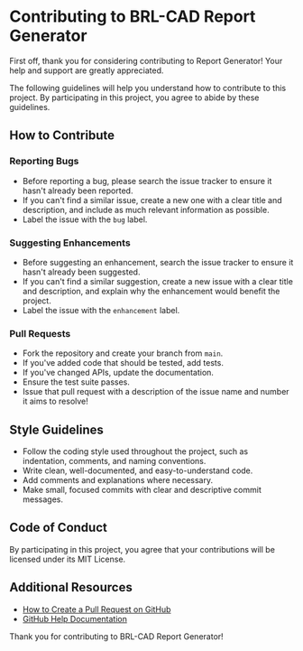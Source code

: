 # Contributing to BRL-CAD Report Generator

First off, thank you for considering contributing to Report Generator! Your help and support are greatly appreciated.

The following guidelines will help you understand how to contribute to this project. By participating in this project, you agree to abide by these guidelines.

## How to Contribute

### Reporting Bugs

- Before reporting a bug, please search the issue tracker to ensure it hasn't already been reported.
- If you can't find a similar issue, create a new one with a clear title and description, and include as much relevant information as possible.
- Label the issue with the `bug` label.

### Suggesting Enhancements

- Before suggesting an enhancement, search the issue tracker to ensure it hasn't already been suggested.
- If you can't find a similar suggestion, create a new issue with a clear title and description, and explain why the enhancement would benefit the project.
- Label the issue with the `enhancement` label.

### Pull Requests

- Fork the repository and create your branch from `main`.
- If you've added code that should be tested, add tests.
- If you've changed APIs, update the documentation.
- Ensure the test suite passes.
- Issue that pull request with a description of the issue name and number it aims to resolve!

## Style Guidelines

- Follow the coding style used throughout the project, such as indentation, comments, and naming conventions.
- Write clean, well-documented, and easy-to-understand code.
- Add comments and explanations where necessary.
- Make small, focused commits with clear and descriptive commit messages.

## Code of Conduct

By participating in this project, you agree that your contributions will be licensed under its MIT License.

## Additional Resources

- [How to Create a Pull Request on GitHub](https://docs.github.com/en/github/collaborating-with-issues-and-pull-requests/creating-a-pull-request)
- [GitHub Help Documentation](https://docs.github.com/en/github)

Thank you for contributing to BRL-CAD Report Generator!
